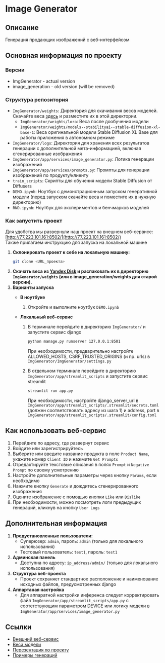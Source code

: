 # Image Generator

## Описание
Генерация продающих изображений с веб-интерфейсом

## Основная информация по проекту
### Версии
- ImgGenerator - actual version
- image_generation - old version (will be removed)

### Структура репозитория
- `ImgGenerator/weights`: Директория для скачивания весов моделей. Скачайте веса [здесь](https://disk.yandex.ru/d/dGy3tpUD90ccCg) и разместите их в этой директории.
  - `ImgGenerator/weights/lora`: Веса после дообучения модели
  - `ImgGenerator/weights/models--stabilityai--stable-diffusion-xl-base-1`: Веса оригинальной модели Stable Diffusion XL Base для работы приложения в автономном режиме
- `ImgGenerator/logs`: Директория для хранения всех результатов генерации с дополнительной мета-информацией, включая сгенерированные изображения
- `ImgGenerator/app/services/image_generator.py`: Логика генерации изображений
- `ImgGenerator/app/services/prompts.py`: Промпты для генерации изображений по продукту/клиенту
- `train_scripts`: Скрипты для обучения модели Stable Diffusion от Diffusers
- `DEMO.ipynb`: Ноутбук с демонстрационным запуском генеративной модели (перед запуском скачайте веса и поместите их в нужную директорию)
- `RND.ipynb`: Ноутбук для экспериментов и бенчмарков моделей

### Как запустить проект
Для удобства мы развернули наш проект на внешнем веб-сервисе: [http://77.223.101.161:8502/](http://77.223.101.161:8502/) \
Также прилагаем инструкцию для запуска на локальной машине

1. **Склонировать проект к себе на локальную машину:**
    ```bash
    git clone <URL_проекта>
    ```
2. **Скачать веса из [Yandex Disk](https://disk.yandex.ru/d/dGy3tpUD90ccCg) и распаковать их в директорию `ImgGenerator/weights` (или в image_generation/weights для старой версии).**
3. **Варианты запуска**
    - **В ноутбуке**
        1. Откройте и выполните ноутбук `DEMO.ipynb`

    - **Локальный веб-сервис**
        1. В терминале перейдите в директорию `ImgGenerator/` и запустите сервис django       
            ```bash
            python manage.py runserver 127.0.0.1:8501
            ```
            При необходимости, предварительно настройте ALLOWED_HOSTS, CSRF_TRUSTED_ORIGINS (и пр. urls) в `ImgGenerator/ImgGenerator/settings.py`
            
        2. В отдельном терминале перейдите в директорию `ImgGenerator/app/streamlit_scripts` и запустите сервис streamlit
            ```bash
            streamlit run app.py
            ```
            При необходимости, настройте django_server_url в `ImgGenerator/app/streamlit_scripts/.streamlit/secrets.toml` (должен соответствовать адресу из шага 1) и address, port в `ImgGenerator/app/streamlit_scripts/.streamlit/config.toml`


## Как использовать веб-сервис
1. Перейдите по адресу, где развернут сервис
2. Войдите или зарегистрируйтесь
3. Выберите или введите название продукта в поле `Product Name`, укажите номер `Client ID` и нажмите `Get Prompts`
4. Отредактируйте текстовые описания в полях `Prompt` и `Negative Prompt` по своему усмотрению
5. Настройте дополнительные параметры через кнопку `Params`, если необходимо
6. Нажмите кнопку `Generate` и дождитесь сгенерированного изображения
7. Оцените изображение с помощью кнопки `Like` или `Dislike`
8. При необходимости, можно посмотреть логи предыдущих генераций, кликнув на кнопку `User Logs`

## Дополнительная информация
1. **Предустановленные пользователи:**
    - Суперюзер: `admin`, пароль: `admin` (только для локального использования)
    - Тестовый пользователь: `test1`, пароль: `test1`
3. **Админская панель**
    - Доступна по адресу: `ip_address/admin/` (только для локального использования)
4. **Структура веб-проекта**
    - Проект сохраняет стандартное расположение и наименование исходных файлов, предусмотренных django
5. **Аппартаная настройка**
    - Для аппаратной настройки инференса следует корректировать файл `ImgGenerator/app/streamlit_scripts/app.py` с соотетствующим параметром DEVICE или логику модели в `ImgGenerator/app/services/image_generator.py`

## Ссылки
- [Внешний веб-сервис](http://77.223.101.161:8502/)
- [Веса модели](https://disk.yandex.ru/d/MoS-gfJ4HmnbGQ)
- [Перезентация по проекту](https://disk.yandex.ru/i/PbJZT9FiVNL2mg)
- [Примеры генераций](https://disk.yandex.ru/d/LclIO4S5KGGf5A)

